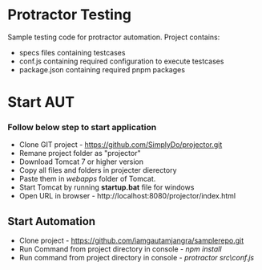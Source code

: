 # Protractor Testing

Sample testing code for protractor automation. Project contains:
  - specs files containing testcases
  - conf.js containing required configuration to execute testcases
  - package.json containing required pnpm packages

# Start AUT
### Follow below step to start application 
  - Clone GIT project - https://github.com/SimplyDo/projector.git
  - Remane project folder as "projector"
  - Download Tomcat 7 or higher version
  - Copy all files and folders in projecter dierectory
  - Paste them in *webapps* folder of Tomcat.
  - Start Tomcat by running **startup.bat** file for windows
  - Open URL in browser - http://localhost:8080/projector/index.html

## Start Automation

- Clone project - https://github.com/iamgautamjangra/samplerepo.git
- Run Command from project directory in console - *npm install*
- Run command from project directory in console - *protractor src\conf.js*
